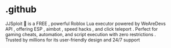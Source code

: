 # .github
JJSploit 🚀 is a FREE , powerful Roblox Lua executor powered by WeAreDevs API , offering ESP , aimbot , speed hacks , and click teleport . Perfect for gaming cheats, automation, and script execution with zero restrictions . Trusted by millions for its user-friendly design and 24/7 support
